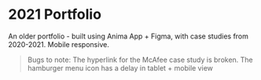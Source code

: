 # 2021 Portfolio
An older portfolio - built using Anima App + Figma, with case studies from 2020-2021. Mobile responsive.

>Bugs to note: The hyperlink for the McAfee case study is broken. The hamburger menu icon has a delay in tablet + mobile view
